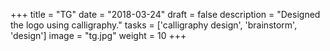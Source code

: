 +++
title = "TG"
date = "2018-03-24"
draft = false
description = "Designed the logo using calligraphy."
tasks = ['calligraphy design', 'brainstorm', 'design']
image = "tg.jpg"
weight = 10
+++
